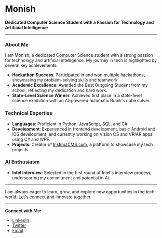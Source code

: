 # Monish

**Dedicated Computer Science Student with a Passion for Technology and Artificial Intelligence**

---

### About Me

I am Monish, a dedicated Computer Science student with a strong passion for technology and artificial intelligence. My journey in tech is highlighted by several key achievements:

- **Hackathon Success**: Participated in and won multiple hackathons, showcasing my problem-solving skills and teamwork.
- **Academic Excellence**: Awarded the Best Outgoing Student from my school, reflecting my dedication and hard work.
- **State-Level Science Winner**: Achieved first place in a state-level science exhibition with an AI-powered automatic Rubik's cube solver.

### Technical Expertise

- **Languages**: Proficient in Python, JavaScript, SQL, and C#.
- **Development**: Experienced in frontend development, basic Android and iOS development, and currently working on Vision OS and VR/AR apps using C# and WPF.
- **Projects**: Creator of [InstinctCMS.com](http://instinctcms.com), a platform to showcase my tech projects.

### AI Enthusiasm

- **Intel Interview**: Selected in the first round of Intel's interview process, underscoring my commitment and potential in AI.

---

I am always eager to learn, grow, and explore new opportunities in the tech world. Let's connect and innovate together.

---

**Connect with Me:**

- [LinkedIn](https://www.linkedin.com/monish-instinct)
- [Twitter](https://twitter.com/monish_instinct)
- [Email](mailto:pjmonish2005@gmail.com)
